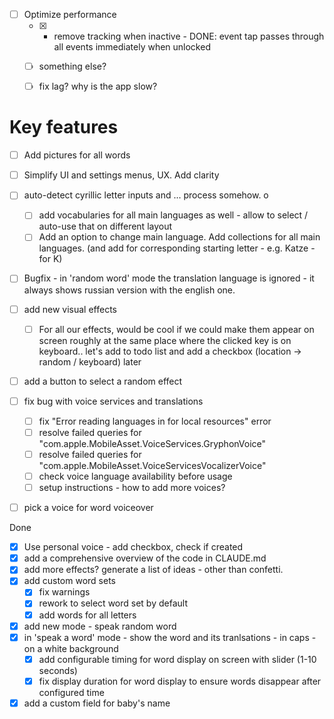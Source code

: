 - [ ] Optimize performance 
  - [x] - remove tracking when inactive - DONE: event tap passes through all events immediately when unlocked
  - [ ] something else?
  - [ ] fix lag? why is the app slow? 


# Key features
- [ ] Add pictures for all words
- [ ] Simplify UI and settings menus, UX. Add clarity



- [ ] auto-detect cyrillic letter inputs and ... process somehow. o
  - [ ] add vocabularies for all main languages as well - allow to select / auto-use that on different layout
  - [ ] Add an option to change main language. Add collections for all main languages.  (and add for corresponding starting letter - e.g. Katze - for K)

- [ ] Bugfix - in 'random word' mode the translation language is ignored - it always shows russian version with the english one. 

- [ ] add new visual effects
  - [ ] For all our effects, would be cool if we could make them appear on screen roughly at the same place where the clicked key is on keyboard..  let's add to todo list and add a checkbox (location -> random / keyboard) later

- [ ] add a button to select a random effect

- [ ] fix bug with voice services and translations
  - [ ] fix "Error reading languages in for local resources" error
  - [ ] resolve failed queries for "com.apple.MobileAsset.VoiceServices.GryphonVoice"
  - [ ] resolve failed queries for "com.apple.MobileAsset.VoiceServicesVocalizerVoice"
  - [ ] check voice language availability before usage
  - [ ] setup instructions - how to add more voices? 
- [ ] pick a voice for word voiceover

Done
- [x] Use personal voice - add checkbox, check if created
- [x] add a comprehensive overview of the code in CLAUDE.md
- [x] add more effects? generate a list of ideas - other than confetti.
- [x] add custom word sets
  - [x] fix warnings
  - [x] rework to select word set by default
  - [x] add words for all letters
- [x] add new mode - speak random word
- [x] in 'speak a word' mode - show the word and its tranlsations - in caps - on a white background
  - [x] add configurable timing for word display on screen with slider (1-10 seconds)
  - [x] fix display duration for word display to ensure words disappear after configured time
- [x] add a custom field for baby's name